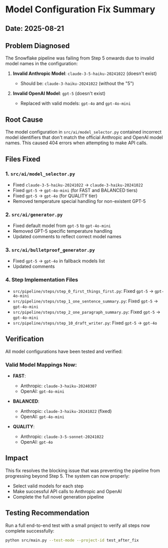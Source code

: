 # Model Configuration Fix Summary

## Date: 2025-08-21

## Problem Diagnosed
The Snowflake pipeline was failing from Step 5 onwards due to invalid model names in the configuration:

1. **Invalid Anthropic Model**: `claude-3-5-haiku-20241022` (doesn't exist)
   - Should be: `claude-3-haiku-20241022` (without the "5")
   
2. **Invalid OpenAI Model**: `gpt-5` (doesn't exist)
   - Replaced with valid models: `gpt-4o` and `gpt-4o-mini`

## Root Cause
The model configuration in `src/ai/model_selector.py` contained incorrect model identifiers that don't match the official Anthropic and OpenAI model names. This caused 404 errors when attempting to make API calls.

## Files Fixed

### 1. `src/ai/model_selector.py`
- Fixed `claude-3-5-haiku-20241022` → `claude-3-haiku-20241022`
- Fixed `gpt-5` → `gpt-4o-mini` (for FAST and BALANCED tiers)
- Fixed `gpt-5` → `gpt-4o` (for QUALITY tier)
- Removed temperature special handling for non-existent GPT-5

### 2. `src/ai/generator.py`
- Fixed default model from `gpt-5` to `gpt-4o-mini`
- Removed GPT-5 specific temperature handling
- Updated comments to reflect correct model names

### 3. `src/ai/bulletproof_generator.py`
- Fixed `gpt-5` → `gpt-4o` in fallback models list
- Updated comments

### 4. Step Implementation Files
- `src/pipeline/steps/step_0_first_things_first.py`: Fixed `gpt-5` → `gpt-4o-mini`
- `src/pipeline/steps/step_1_one_sentence_summary.py`: Fixed `gpt-5` → `gpt-4o-mini`
- `src/pipeline/steps/step_2_one_paragraph_summary.py`: Fixed `gpt-5` → `gpt-4o-mini`
- `src/pipeline/steps/step_10_draft_writer.py`: Fixed `gpt-5` → `gpt-4o`

## Verification
All model configurations have been tested and verified:

### Valid Model Mappings Now:
- **FAST**: 
  - Anthropic: `claude-3-haiku-20240307`
  - OpenAI: `gpt-4o-mini`
  
- **BALANCED**: 
  - Anthropic: `claude-3-haiku-20241022` (fixed)
  - OpenAI: `gpt-4o-mini`
  
- **QUALITY**: 
  - Anthropic: `claude-3-5-sonnet-20241022`
  - OpenAI: `gpt-4o`

## Impact
This fix resolves the blocking issue that was preventing the pipeline from progressing beyond Step 5. The system can now properly:
- Select valid models for each step
- Make successful API calls to Anthropic and OpenAI
- Complete the full novel generation pipeline

## Testing Recommendation
Run a full end-to-end test with a small project to verify all steps now complete successfully:

```bash
python src/main.py --test-mode --project-id test_after_fix
```